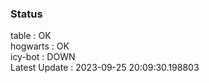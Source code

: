 ### Status


table : OK  
hogwarts : OK  
icy-bot : DOWN  
Latest Update : 2023-09-25 20:09:30.198803
